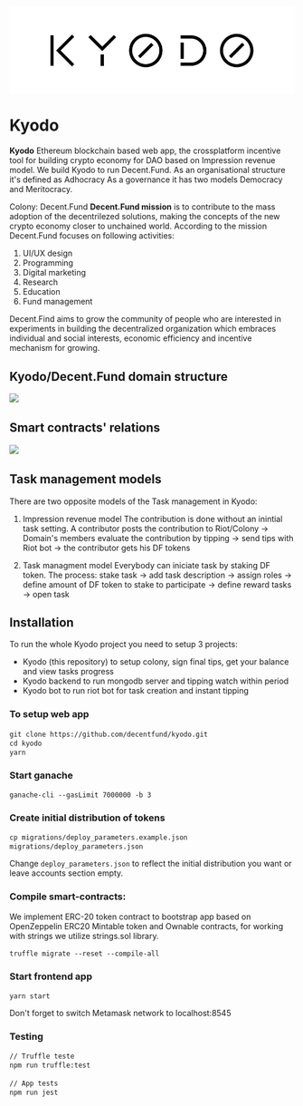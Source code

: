 <img align="center" src="./img/kyodo_logo.svg" />

# Kyodo
**Kyodo**
Ethereum blockchain based web app, the crossplatform incentive tool for building crypto economy for DAO based on Impression revenue model. We build Kyodo to run Decent.Fund. 
As an organisational structure it's defined as Adhocracy
As a governance it has two models Democracy and Meritocracy.

Colony: Decent.Fund
**Decent.Fund mission** is to contribute to the mass adoption of the decentrilezed solutions, making the concepts of the new crypto economy closer to unchained world. According to the mission Decent.Fund focuses on following activities:

1. UI/UX design
2. Programming
3. Digital marketing
4. Research
5. Education
6. Fund management 

Decent.Find aims to grow the community of people who are interested in experiments in building the decentralized organization which embraces individual and social interests, economic efficiency and incentive mechanism for growing.

## Kyodo/Decent.Fund domain structure
![](https://i.imgur.com/gt1afEs.png)

## Smart contracts' relations
![](https://i.imgur.com/ZAeRT5O.png)

## Task management models
There are two opposite models of the Task management in Kyodo:

1. Impression revenue model
The contribution is done without an inintial task setting. 
A contributor posts the contribution to Riot/Colony → Domain's members evaluate the contribution by tipping → send tips with Riot bot → the contributor gets his DF tokens

2. Task managment model
Everybody can iniciate task by staking DF token.
The process:
stake task → add task description → assign roles →  define amount of DF token to stake to participate → define reward tasks  → open task

## Installation
To run the whole Kyodo project you need to setup 3 projects:
- Kyodo (this repository) to setup colony, sign final tips, get your balance and view tasks progress
- Kyodo backend to run mongodb server and tipping watch within period
- Kyodo bot to run riot bot for task creation and instant tipping


### To setup web app

```
git clone https://github.com/decentfund/kyodo.git
cd kyodo
yarn
```

### Start ganache

```
ganache-cli --gasLimit 7000000 -b 3
```

### Create initial distribution of tokens

```
cp migrations/deploy_parameters.example.json migrations/deploy_parameters.json
```

Change `deploy_parameters.json` to reflect the initial distribution you want or leave accounts section empty.

### Compile smart-contracts:
We implement ERC-20 token contract to bootstrap app based on OpenZeppelin ERC20 Mintable token and Ownable contracts, for working with strings we utilize strings.sol library.

```
truffle migrate --reset --compile-all
```

### Start frontend app

```
yarn start
```

Don't forget to switch Metamask network to localhost:8545


### Testing

```
// Truffle teste
npm run truffle:test

// App tests
npm run jest
```
